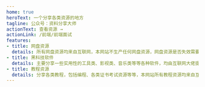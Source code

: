 ```yaml
---
home: true
heroText: 一个分享各类资源的地方
tagline: 公众号：资料分享大师
actionText: 查看资源 →
actionLink: /前端/前端面试
features:
- title: 网盘资源
  details: 所有网盘资源均来自互联网，本网站不生产任何网盘资源，网盘资源是否失效需要自行判断。
- title: 黑科技软件
  details: 主要分享一些实用性的工具类、影视类、音乐类等等各种软件，均由互联网大佬提供。
- title: 教程资源
  details: 分享各类教程，包括编程、各类证书考试资源等等，本网站所有教程资源均来自互联网，若涉及侵权立马删除！
---
```


